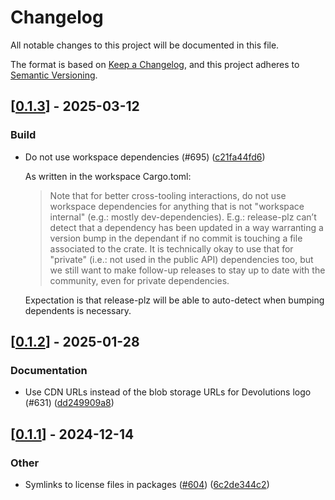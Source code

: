 # Changelog

All notable changes to this project will be documented in this file.

The format is based on [Keep a Changelog](https://keepachangelog.com/en/1.0.0/),
and this project adheres to [Semantic Versioning](https://semver.org/spec/v2.0.0.html).


## [[0.1.3](https://github.com/Devolutions/IronRDP/compare/ironrdp-ainput-v0.1.2...ironrdp-ainput-v0.1.3)] - 2025-03-12

### <!-- 7 -->Build

- Do not use workspace dependencies (#695) ([c21fa44fd6](https://github.com/Devolutions/IronRDP/commit/c21fa44fd6f3c6a6b74788ff68e83133c1314caa)) 

  As written in the workspace Cargo.toml:
  
  > Note that for better cross-tooling interactions, do not use workspace
  dependencies for anything that is not "workspace internal" (e.g.: mostly
  dev-dependencies). E.g.: release-plz can’t detect that a dependency has
  been
  updated in a way warranting a version bump in the dependant if no commit
  is
  touching a file associated to the crate. It is technically okay to use
  that
  for "private" (i.e.: not used in the public API) dependencies too, but
  we
  still want to make follow-up releases to stay up to date with the
  community,
  even for private dependencies.
  
  Expectation is that release-plz will be able to auto-detect when bumping
  dependents is necessary.



## [[0.1.2](https://github.com/Devolutions/IronRDP/compare/ironrdp-ainput-v0.1.1...ironrdp-ainput-v0.1.2)] - 2025-01-28

### <!-- 6 -->Documentation

- Use CDN URLs instead of the blob storage URLs for Devolutions logo (#631) ([dd249909a8](https://github.com/Devolutions/IronRDP/commit/dd249909a894004d4f728d30b3a4aa77a0f8193b)) 



## [[0.1.1](https://github.com/Devolutions/IronRDP/compare/ironrdp-ainput-v0.1.0...ironrdp-ainput-v0.1.1)] - 2024-12-14

### Other

- Symlinks to license files in packages ([#604](https://github.com/Devolutions/IronRDP/pull/604)) ([6c2de344c2](https://github.com/Devolutions/IronRDP/commit/6c2de344c2dd93ce9621834e0497ed7c3bfaf91a)) 

